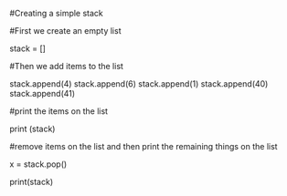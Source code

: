 #Creating a simple stack

#First we create an empty list

stack = []

#Then we add items to the list

stack.append(4)
stack.append(6)
stack.append(1)
stack.append(40)
stack.append(41)

#print the items on the list

print (stack)

#remove items on the list and then print the remaining things on the list

x = stack.pop()

print(stack)

